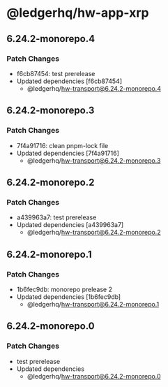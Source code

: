 # @ledgerhq/hw-app-xrp

## 6.24.2-monorepo.4

### Patch Changes

- f6cb87454: test prerelease
- Updated dependencies [f6cb87454]
  - @ledgerhq/hw-transport@6.24.2-monorepo.4

## 6.24.2-monorepo.3

### Patch Changes

- 7f4a91716: clean pnpm-lock file
- Updated dependencies [7f4a91716]
  - @ledgerhq/hw-transport@6.24.2-monorepo.3

## 6.24.2-monorepo.2

### Patch Changes

- a439963a7: test prerelease
- Updated dependencies [a439963a7]
  - @ledgerhq/hw-transport@6.24.2-monorepo.2

## 6.24.2-monorepo.1

### Patch Changes

- 1b6fec9db: monorepo prelease 2
- Updated dependencies [1b6fec9db]
  - @ledgerhq/hw-transport@6.24.2-monorepo.1

## 6.24.2-monorepo.0

### Patch Changes

- test prerelease
- Updated dependencies
  - @ledgerhq/hw-transport@6.24.2-monorepo.0
